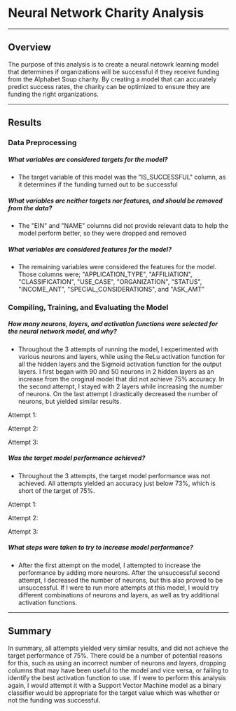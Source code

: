 # Neural Network Charity Analysis
---

## Overview
The purpose of this analysis is to create a neural netowrk learning model that determines if organizations will be successful if they receive funding from the Alphabet Soup charity. By creating a model that can accurately predict success rates, the charity can be optimized to ensure they are funding the right organizations.

---

## Results

### Data Preprocessing
##### What variables are considered targets for the model?
- The target variable of this model was the "IS_SUCCESSFUL" column, as it determines if the funding turned out to be successful

##### What variables are neither targets nor features, and should be removed from the data?
- The "EIN" and "NAME" columns did not provide relevant data to help the model perform better, so they were dropped and removed

##### What variables are considered features for the model?
- The remaining variables were considered the features for the model. Those columns were; "APPLICATION_TYPE", "AFFILIATION", "CLASSIFICATION", "USE_CASE", "ORGANIZATION", "STATUS", "INCOME_ANT", "SPECIAL_CONSIDERATIONS", and "ASK_AMT"

### Compiling, Training, and Evaluating the Model
##### How many neurons, layers, and activation functions were selected for the neural network model, and why?
- Throughout the 3 attempts of running the model, I experimented with various neurons and layers, while using the ReLu activation function for all the hidden layers and the Sigmoid activation function for the output layers. I first began with 90 and 50 neurons in 2 hidden layers as an increase from the oroginal model that did not achieve 75% accuracy. In the second attempt, I stayed with 2 layers while increasing the number of neurons. On the last attempt I drastically decreased the number of neurons, but yielded similar results. 

Attempt 1: 

Attempt 2:

Attempt 3:



##### Was the target model performance achieved?
- Throughout the 3 attempts, the target model performance was not achieved. All attempts yielded an accuracy just below 73%, which is short of the target of 75%.

Attempt 1:

Attempt 2:

Attempt 3:



##### What steps were taken to try to increase model performance?
- After the first attempt on the model, I attempted to increase the performance by adding more neurons. After the unsuccessful second attempt, I decreased the number of neurons, but this also proved to be unsuccessful. If I were to run more attempts at this model, I would try different combinations of neurons and layers, as well as try additional activation functions. 

---

## Summary
In summary, all attempts yielded very similar results, and did not achieve the target performance of 75%. There could be a number of potential reasons for this, such as using an incorrect number of neurons and layers, dropping columns that may have been useful to the model and vice versa, or failing to identify the best activation function to use. If I were to perform this analysis again, I would attempt it with a Support Vector Machine model as a binary classifier would be appropriate for the target value which was whether or not the funding was successful. 
